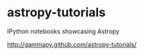 astropy-tutorials
=================

IPython notebooks showcasing Astropy

http://gammapy.github.com/astropy-tutorials/
